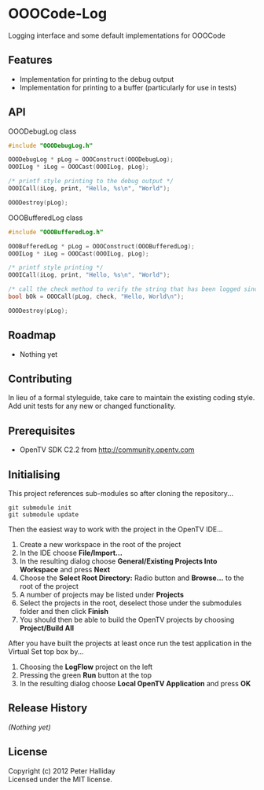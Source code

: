 OOOCode-Log
===========

Logging interface and some default implementations for OOOCode

## Features

- Implementation for printing to the debug output
- Implementation for printing to a buffer (particularly for use in tests)

## API

OOODebugLog class

```C
#include "OOODebugLog.h"

OOODebugLog * pLog = OOOConstruct(OOODebugLog);
OOOILog * iLog = OOOCast(OOOILog, pLog);

/* printf style printing to the debug output */
OOOICall(iLog, print, "Hello, %s\n", "World");

OOODestroy(pLog);
```

OOOBufferedLog class

```C
#include "OOOBufferedLog.h"

OOOBufferedLog * pLog = OOOConstruct(OOOBufferedLog);
OOOILog * iLog = OOOCast(OOOILog, pLog);

/* printf style printing */
OOOICall(iLog, print, "Hello, %s\n", "World");

/* call the check method to verify the string that has been logged since the last time check was called */
bool bOk = OOOCall(pLog, check, "Hello, World\n");

OOODestroy(pLog);
```

## Roadmap

- Nothing yet

## Contributing

In lieu of a formal styleguide, take care to maintain the existing coding style. Add unit tests for any new or changed functionality.

## Prerequisites

- OpenTV SDK C2.2 from http://community.opentv.com

## Initialising

This project references sub-modules so after cloning the repository...

```
git submodule init
git submodule update
```

Then the easiest way to work with the project in the OpenTV IDE...

1. Create a new workspace in the root of the project
1. In the IDE choose **File/Import...**
1. In the resulting dialog choose **General/Existing Projects Into Workspace** and press **Next**
1. Choose the **Select Root Directory:** Radio button and **Browse...** to the root of the project
1. A number of projects may be listed under **Projects**
1. Select the projects in the root, deselect those under the submodules folder and then click **Finish**
1. You should then be able to build the OpenTV projects by choosing **Project/Build All**

After you have built the projects at least once run the test application in the Virtual Set top box by...

1. Choosing the **LogFlow** project on the left
1. Pressing the green **Run** button at the top
1. In the resulting dialog choose **Local OpenTV Application** and press **OK**

## Release History
_(Nothing yet)_

## License
Copyright (c) 2012 Peter Halliday  
Licensed under the MIT license.